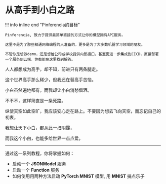 # 从高手到小白之路

!!! info inline end "Pinferencia的目标"

    Pinferencia, 致力于提供最简单直接的方式让你的模型拥有API服务。

    这里不是为了那些精通网络编程的人准备的，更多是为了大多数机器学习领域的朋友。

    不管你是想做demo，还是想给公司或学校提供内部接口，甚至更进一步集成到CICD，直接部署一个服务到云端，你都能在这里找到解答。

人人都想成为高手，却不知，前进只有两条腿走。

这个世界高手那么稀少，但我还在替高手苦恼。

小白虽然遍地都有，而我却让小白消愁借酒。

不不不，这样简直是一条死路。

纵使天空如此空旷，我应该安心走在路上。不要因为想去飞向天空，而忘记自己的初衷。

我想让天下小白，都从此一扫阴霾，

而我这个小白，也能多给世界一点点爱。

---

通过这一系列教程，你将掌握如何：

- 启动一个 **JSONModel** 服务
- 启动一个 **Function** 服务
- 如何使用用两种方法启动 **PyTorch MNIST** 模型, 用 **MNIST** 搞点乐子
